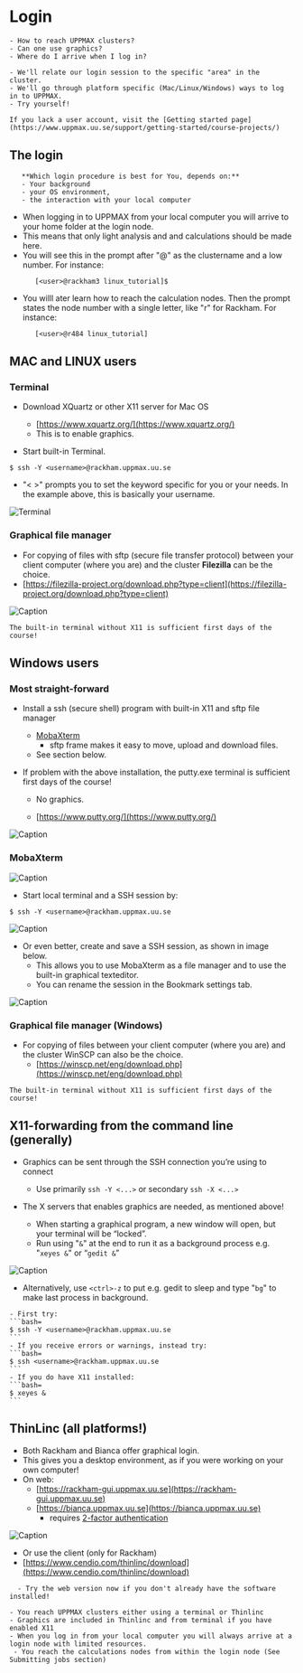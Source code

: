 # Login

```{questions}
- How to reach UPPMAX clusters?
- Can one use graphics?
- Where do I arrive when I log in?

```

```{objectives}
- We'll relate our login session to the specific "area" in the cluster.
- We'll go through platform specific (Mac/Linux/Windows) ways to log in to UPPMAX.
- Try yourself!
```

```{note}
If you lack a user account, visit the [Getting started page](https://www.uppmax.uu.se/support/getting-started/course-projects/)
```

## The login

```{admonition} Login procedure
   **Which login procedure is best for You, depends on:**
   - Your background
   - your OS environment,
   - the interaction with your local computer
```

- When logging in to UPPMAX from your local computer you will arrive to your home folder at the login node.
- This means that only light analysis and and calculations should be made here.
- You will see this in the prompt after "@" as the clustername and a low number. For instance:
   ```bash=
      [<user>@rackham3 linux_tutorial]$
    ```
- You willl ater learn how to reach the calculation nodes. Then the prompt states the node number with a single letter, like "r" for Rackham. For instance:
   ```bash=
      [<user>@r484 linux_tutorial]
   ```


## MAC and LINUX users

### Terminal

- Download XQuartz or other X11 server for Mac OS
  - [https://www.xquartz.org/](https://www.xquartz.org/)
  - This is to enable graphics.

- Start built-in Terminal.

```bash=
$ ssh -Y <username>@rackham.uppmax.uu.se
```
- "< >" prompts you to set the keyword specific for you or your needs. In the example above, this is basically your username.

![Terminal](./img/Mac_terminal.png)

### Graphical file manager

- For copying of files with sftp (secure file transfer protocol) between your client computer (where you are) and the cluster **Filezilla** can be the choice.
- [https://filezilla-project.org/download.php?type=client](https://filezilla-project.org/download.php?type=client)
 

![Caption](./img/fz3_osx_main.png )

```{callout} Problems with installations?
The built-in terminal without X11 is sufficient first days of the course!
```

## Windows users

### Most straight-forward
- Install a ssh (secure shell) program with built-in X11 and sftp file manager
  - [MobaXterm](https://mobaxterm.mobatek.net/)
    - sftp frame makes it easy to move, upload and download files.
  - See section below.

- If problem with the above installation, the putty.exe terminal is sufficient first days of the course!

    - No graphics.

    - [https://www.putty.org/](https://www.putty.org/)

![Caption](./img/putty.jpg)


<!---
### A bit more complicated (and not necessary)

- Download and install ONE of the X-servers below (to enable graphics)
  - GWSL https://sourceforge.net/projects/vcxsrv/ (Links to an external site.)
  - X-ming https://opticos.github.io/gwsl (Links to an external site.)z
  - VcXsrv https://sourceforge.net/projects/xming/ (Links to an external site.)

- not necessary:
  - Install WSL (Windows Subsystem for Linux) 
    - https://docs.microsoft.com/en-us/windows/wsl/install-win10 (Links to an external site.)
    - Don’t forget to update to wsl2
- Install a distribution or a ssh (secure shell) program
  - Distribution such as ubuntu or
  - (recommended) a ssh program such as MobaXTerm
  - https://mobaxterm.mobatek.net/ (Links to an external site.)
    - sftp frame makes it easy to move, upload and download files.

- You may want to check this webpage as well!
  - https://hackmd.io/@pmitev/Linux4WinUsers (Links to an external site.)
--->
 
### MobaXterm

![Caption](./img/mobax.jpg )

- Start local terminal and a SSH session by:

```bash=
$ ssh -Y <username>@rackham.uppmax.uu.se
```

![Caption](./img/mobax_start1.jpg)

- Or even better, create and save a SSH session, as shown in image below.
  - This allows you to use MobaXterm as a file manager and  to use the built-in graphical texteditor.
  - You can rename the session in the Bookmark settings tab.

![Caption](./img/mobax_start.jpg)


### Graphical file manager (Windows)

- For copying of files between your client computer (where you are) and the cluster WinSCP can also be the choice.
  - [https://winscp.net/eng/download.php](https://winscp.net/eng/download.php) 

```{callout} Problems with installations?
The built-in terminal without X11 is sufficient first days of the course!
```

 
## X11-forwarding from the command line (generally)

- Graphics can be sent through the SSH connection you’re using to connect
  - Use primarily `ssh -Y <...>` or secondary `ssh -X <...>`

- The X servers that enables graphics are needed, as mentioned above!
  - When starting a graphical program, a new window will open, but your terminal will be “locked”.
  - Run using "`&`" at the end to run it as a background process e.g. "`xeyes &`" or “`gedit &`”

![Caption](./img/xeyes.png)

- Alternatively, use `<ctrl>-z` to put e.g. gedit to sleep and type "`bg`" to make last process in background.

``````{challenge} Login to **Rackham**, using your terminal
- First try:
```bash=
$ ssh -Y <username>@rackham.uppmax.uu.se
```
- If you receive errors or warnings, instead try:
```bash=
$ ssh <username>@rackham.uppmax.uu.se
```
- If you do have X11 installed:
```bash=
$ xeyes &
```
``````
 
## ThinLinc (all platforms!)

- Both Rackham and Bianca offer graphical login.
- This gives you a desktop environment, as if you were working on your own computer!
- On web:
  - [https://rackham-gui.uppmax.uu.se](https://rackham-gui.uppmax.uu.se)
  - [https://bianca.uppmax.uu.se](https://bianca.uppmax.uu.se)
    - requires [2-factor authentication](https://www.uppmax.uu.se/support/user-guides/setting-up-two-factor-authentication/)

![Caption](./img/Thinlinc2.jpg)

 - Or use the client (only for Rackham)
  - [https://www.cendio.com/thinlinc/download](https://www.cendio.com/thinlinc/download)

```{challenge} Try Thinlinc from web
  - Try the web version now if you don't already have the software installed!
  ```

 ```{keypoints}
- You reach UPPMAX clusters either using a terminal or Thinlinc
- Graphics are included in Thinlinc and from terminal if you have enabled X11
- When you log in from your local computer you will always arrive at a login node with limited resources. 
  - You reach the calculations nodes from within the login node (See  Submitting jobs section)
```
